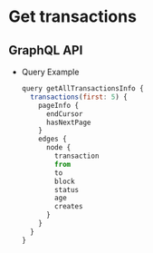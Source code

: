 
# Get transactions

## GraphQL API

- Query Example
  ```javascript
  query getAllTransactionsInfo {
    transactions(first: 5) {
      pageInfo {
        endCursor
        hasNextPage
      }
      edges {
        node {
          transaction
          from
          to
          block
          status
          age
          creates
        }
      }
    }
  }
  ```
